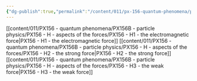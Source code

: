 ```yaml
---
{"dg-publish":true,"permalink":"/content/011/px-156-quantum-phenomena/px-156-b-particle-physics/px-156-h-aspects-of-the-forces/h-aspects-of-the-forces/","created":"2024-11-25T10:50:32.000+00:00","updated":"2024-11-26T20:03:13.310+00:00"}
---
```


[[content/011/PX156 - quantum phenomena/PX156B - particle physics/PX156 - H - aspects of the forces/PX156 - H1 - the electromagnetic force\|PX156 - H1 - the electromagnetic force]]
[[content/011/PX156 - quantum phenomena/PX156B - particle physics/PX156 - H - aspects of the forces/PX156 - H2 - the strong force\|PX156 - H2 - the strong force]]
[[content/011/PX156 - quantum phenomena/PX156B - particle physics/PX156 - H - aspects of the forces/PX156 - H3 - the weak force\|PX156 - H3 - the weak force]]
